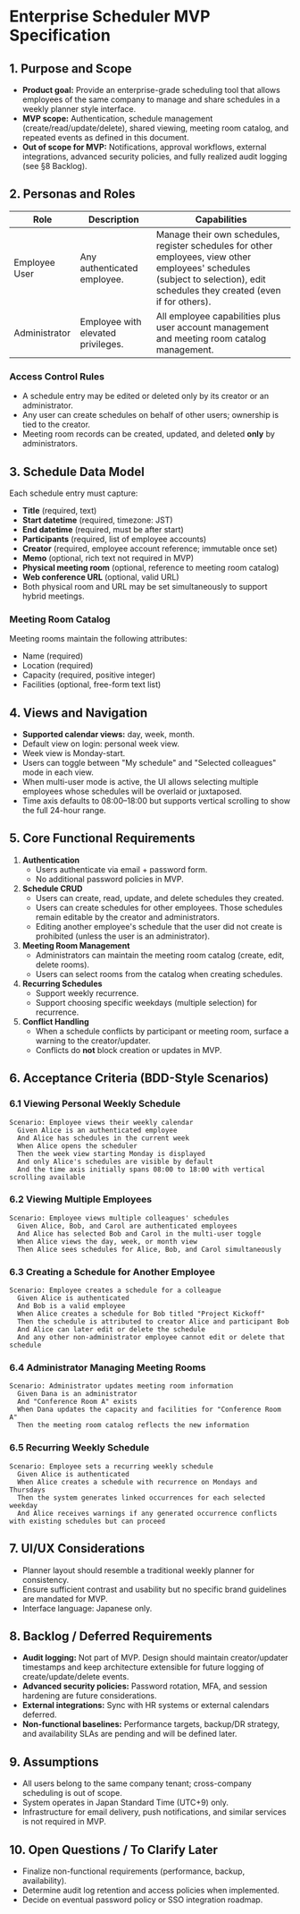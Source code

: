 # Enterprise Scheduler MVP Specification

## 1. Purpose and Scope
- **Product goal:** Provide an enterprise-grade scheduling tool that allows employees of the same company to manage and share schedules in a weekly planner style interface.
- **MVP scope:** Authentication, schedule management (create/read/update/delete), shared viewing, meeting room catalog, and repeated events as defined in this document.
- **Out of scope for MVP:** Notifications, approval workflows, external integrations, advanced security policies, and fully realized audit logging (see §8 Backlog).

## 2. Personas and Roles
| Role | Description | Capabilities |
| --- | --- | --- |
| Employee User | Any authenticated employee. | Manage their own schedules, register schedules for other employees, view other employees' schedules (subject to selection), edit schedules they created (even if for others). |
| Administrator | Employee with elevated privileges. | All employee capabilities plus user account management and meeting room catalog management. |

### Access Control Rules
- A schedule entry may be edited or deleted only by its creator or an administrator.
- Any user can create schedules on behalf of other users; ownership is tied to the creator.
- Meeting room records can be created, updated, and deleted **only** by administrators.

## 3. Schedule Data Model
Each schedule entry must capture:
- **Title** (required, text)
- **Start datetime** (required, timezone: JST)
- **End datetime** (required, must be after start)
- **Participants** (required, list of employee accounts)
- **Creator** (required, employee account reference; immutable once set)
- **Memo** (optional, rich text not required in MVP)
- **Physical meeting room** (optional, reference to meeting room catalog)
- **Web conference URL** (optional, valid URL)
- Both physical room and URL may be set simultaneously to support hybrid meetings.

### Meeting Room Catalog
Meeting rooms maintain the following attributes:
- Name (required)
- Location (required)
- Capacity (required, positive integer)
- Facilities (optional, free-form text list)

## 4. Views and Navigation
- **Supported calendar views:** day, week, month.
- Default view on login: personal week view.
- Week view is Monday-start.
- Users can toggle between "My schedule" and "Selected colleagues" mode in each view.
- When multi-user mode is active, the UI allows selecting multiple employees whose schedules will be overlaid or juxtaposed.
- Time axis defaults to 08:00–18:00 but supports vertical scrolling to show the full 24-hour range.

## 5. Core Functional Requirements
1. **Authentication**
   - Users authenticate via email + password form.
   - No additional password policies in MVP.
2. **Schedule CRUD**
   - Users can create, read, update, and delete schedules they created.
   - Users can create schedules for other employees. Those schedules remain editable by the creator and administrators.
   - Editing another employee's schedule that the user did not create is prohibited (unless the user is an administrator).
3. **Meeting Room Management**
   - Administrators can maintain the meeting room catalog (create, edit, delete rooms).
   - Users can select rooms from the catalog when creating schedules.
4. **Recurring Schedules**
   - Support weekly recurrence.
   - Support choosing specific weekdays (multiple selection) for recurrence.
5. **Conflict Handling**
   - When a schedule conflicts by participant or meeting room, surface a warning to the creator/updater.
   - Conflicts do **not** block creation or updates in MVP.

## 6. Acceptance Criteria (BDD-Style Scenarios)

### 6.1 Viewing Personal Weekly Schedule
```gherkin
Scenario: Employee views their weekly calendar
  Given Alice is an authenticated employee
  And Alice has schedules in the current week
  When Alice opens the scheduler
  Then the week view starting Monday is displayed
  And only Alice's schedules are visible by default
  And the time axis initially spans 08:00 to 18:00 with vertical scrolling available
```

### 6.2 Viewing Multiple Employees
```gherkin
Scenario: Employee views multiple colleagues' schedules
  Given Alice, Bob, and Carol are authenticated employees
  And Alice has selected Bob and Carol in the multi-user toggle
  When Alice views the day, week, or month view
  Then Alice sees schedules for Alice, Bob, and Carol simultaneously
```

### 6.3 Creating a Schedule for Another Employee
```gherkin
Scenario: Employee creates a schedule for a colleague
  Given Alice is authenticated
  And Bob is a valid employee
  When Alice creates a schedule for Bob titled "Project Kickoff"
  Then the schedule is attributed to creator Alice and participant Bob
  And Alice can later edit or delete the schedule
  And any other non-administrator employee cannot edit or delete that schedule
```

### 6.4 Administrator Managing Meeting Rooms
```gherkin
Scenario: Administrator updates meeting room information
  Given Dana is an administrator
  And "Conference Room A" exists
  When Dana updates the capacity and facilities for "Conference Room A"
  Then the meeting room catalog reflects the new information
```

### 6.5 Recurring Weekly Schedule
```gherkin
Scenario: Employee sets a recurring weekly schedule
  Given Alice is authenticated
  When Alice creates a schedule with recurrence on Mondays and Thursdays
  Then the system generates linked occurrences for each selected weekday
  And Alice receives warnings if any generated occurrence conflicts with existing schedules but can proceed
```

## 7. UI/UX Considerations
- Planner layout should resemble a traditional weekly planner for consistency.
- Ensure sufficient contrast and usability but no specific brand guidelines are mandated for MVP.
- Interface language: Japanese only.

## 8. Backlog / Deferred Requirements
- **Audit logging:** Not part of MVP. Design should maintain creator/updater timestamps and keep architecture extensible for future logging of create/update/delete events.
- **Advanced security policies:** Password rotation, MFA, and session hardening are future considerations.
- **External integrations:** Sync with HR systems or external calendars deferred.
- **Non-functional baselines:** Performance targets, backup/DR strategy, and availability SLAs are pending and will be defined later.

## 9. Assumptions
- All users belong to the same company tenant; cross-company scheduling is out of scope.
- System operates in Japan Standard Time (UTC+9) only.
- Infrastructure for email delivery, push notifications, and similar services is not required in MVP.

## 10. Open Questions / To Clarify Later
- Finalize non-functional requirements (performance, backup, availability).
- Determine audit log retention and access policies when implemented.
- Decide on eventual password policy or SSO integration roadmap.
